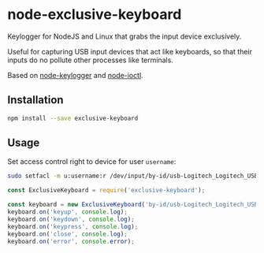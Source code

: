 # node-exclusive-keyboard
Keylogger for NodeJS and Linux that grabs the input device exclusively.

Useful for capturing USB input devices that act like keyboards, so that their inputs do no pollute other processes like terminals.

Based on [node-keylogger](https://github.com/taosx/node-keylogger/) and [node-ioctl](https://github.com/santigimeno/node-ioctl).

## Installation
```bash
npm install --save exclusive-keyboard
```

## Usage

Set access control right to device for user `username`:
```bash
sudo setfacl -m u:username:r /dev/input/by-id/usb-Logitech_Logitech_USB_Keyboard-event-kbd
```

```js
const ExclusiveKeyboard = require('exclusive-keyboard');

const keyboard = new ExclusiveKeyboard('by-id/usb-Logitech_Logitech_USB_Keyboard-event-kbd');
keyboard.on('keyup', console.log);
keyboard.on('keydown', console.log);
keyboard.on('keypress', console.log);
keyboard.on('close', console.log);
keyboard.on('error', console.error);
```
